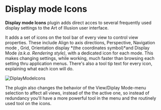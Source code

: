 # Display mode Icons

**Display mode Icons** plugin adds direct acces to several frequently used display settings to the Art of Illusion user interface.

It adds a set of icons on the tool bar of every view to control view properties. These include Align to axis directions, Perspective, Navigation mode , Grid, Orientation display *(the coordinates symbol)*and Display Mode *(a.k.a. Rendering style)*, with a dedicated icon for each mode. This makes changing settings, while working, much faster than browsing each setting thru application menus. There's also a tool tip text for every icon, explaining what each icon will do.

![DiplayModeIcons](https://github.com/ArtOfIllusion/DisplayModeIcons/assets/22843957/670736ca-aa16-44a3-bc90-414dff40f4ea)

The plugin also changes the behavior of the View/Diplay Mode-menu selection to affect all views, instead of the the active one, so instead of redundancy you'll have a more powerful tool in the menu and the routinely used tool on the icons.
